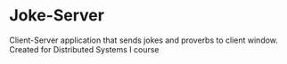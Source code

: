 # Joke-Server

Client-Server application that sends jokes and proverbs to client window.
Created for Distributed Systems I course
